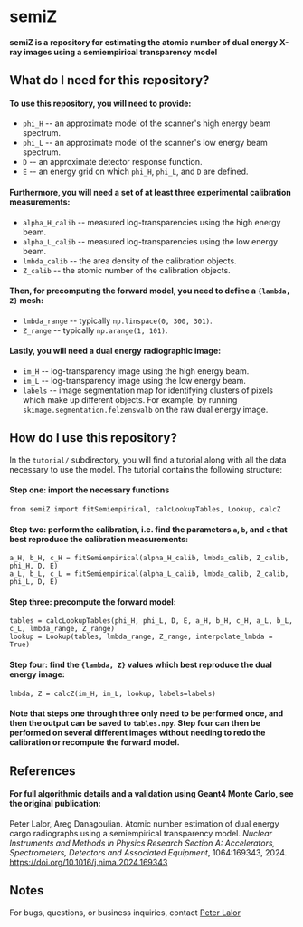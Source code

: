# semiZ 

#### semiZ is a repository for estimating the atomic number of dual energy X-ray images using a semiempirical transparency model

## What do I need for this repository?

#### To use this repository, you will need to provide:
* `phi_H` -- an approximate model of the scanner's high energy beam spectrum.
* `phi_L` -- an approximate model of the scanner's low energy beam spectrum.
* `D` -- an approximate detector response function.
* `E` -- an energy grid on which `phi_H`, `phi_L`, and `D` are defined.

#### Furthermore, you will need a set of at least three experimental calibration measurements:
* `alpha_H_calib` -- measured log-transparencies using the high energy beam.
* `alpha_L_calib` -- measured log-transparencies using the low energy beam.
* `lmbda_calib` -- the area density of the calibration objects.
* `Z_calib` -- the atomic number of the calibration objects.

#### Then, for precomputing the forward model, you need to define a `{lambda, Z}` mesh:
* `lmbda_range` -- typically `np.linspace(0, 300, 301)`.
* `Z_range` -- typically `np.arange(1, 101)`.

#### Lastly, you will need a dual energy radiographic image:
* `im_H` -- log-transparency image using the high energy beam.
* `im_L` -- log-transparency image using the low energy beam.
* `labels` -- image segmentation map for identifying clusters of pixels which make up different objects. For example, by running `skimage.segmentation.felzenswalb` on the raw dual energy image.

## How do I use this repository?

In the `tutorial/` subdirectory, you will find a tutorial along with all the data necessary to use the model. The tutorial contains the following structure:

#### Step one: import the necessary functions

```python:
from semiZ import fitSemiempirical, calcLookupTables, Lookup, calcZ
```

#### Step two: perform the calibration, i.e. find the parameters `a`, `b`, and `c` that best reproduce the calibration measurements:

```python:
a_H, b_H, c_H = fitSemiempirical(alpha_H_calib, lmbda_calib, Z_calib, phi_H, D, E)
a_L, b_L, c_L = fitSemiempirical(alpha_L_calib, lmbda_calib, Z_calib, phi_L, D, E)
```

#### Step three: precompute the forward model:

```python:
tables = calcLookupTables(phi_H, phi_L, D, E, a_H, b_H, c_H, a_L, b_L, c_L, lmbda_range, Z_range)
lookup = Lookup(tables, lmbda_range, Z_range, interpolate_lmbda = True)
```

#### Step four: find the `{lambda, Z}` values which best reproduce the dual energy image:

```python:
lmbda, Z = calcZ(im_H, im_L, lookup, labels=labels)
```

#### Note that steps one through three only need to be performed once, and then the output can be saved to `tables.npy`. Step four can then be performed on several different images without needing to redo the calibration or recompute the forward model.

## References

#### For full algorithmic details and a validation using Geant4 Monte Carlo, see the original publication:

Peter Lalor, Areg Danagoulian. Atomic number estimation of dual energy cargo radiographs using a semiempirical transparency model. *Nuclear Instruments and Methods in Physics Research Section A: Accelerators, Spectrometers, Detectors and Associated Equipment*, 1064:169343, 2024. https://doi.org/10.1016/j.nima.2024.169343

## Notes

For bugs, questions, or business inquiries, contact [Peter Lalor](mailto:plalor@alum.mit.edu?subject=[GitHub]%20semiZ)

